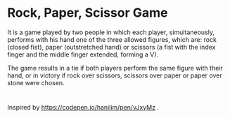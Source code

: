 # Rock, Paper, Scissor Game

It is a game played by two people in which each player, simultaneously, performs with his hand one of the three allowed figures, which are: rock (closed fist), paper (outstretched hand) or scissors (a fist with the index finger and the middle finger extended, forming a V).

The game results in a tie if both players perform the same figure with their hand, or in victory if rock over scissors, scissors over paper or paper over stone were chosen.

#

Inspired by https://codepen.io/hanilim/pen/vJxyMz .